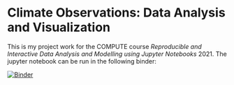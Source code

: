 # Climate Observations: Data Analysis and Visualization

This is my project work for the COMPUTE course *Reproducible and Interactive Data Analysis and Modelling using Jupyter Notebooks* 2021.
The jupyter notebook can be run in the following binder:

[![Binder](https://mybinder.org/badge_logo.svg)](https://mybinder.org/v2/gh/teokem/project-work-2021-LeaMikoV/HEAD)


